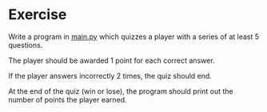 # Exercise

Write a program in [main.py](main.py) which quizzes a player with a series of at least 5 questions.

The player should be awarded 1 point for each correct answer. 

If the player answers incorrectly 2 times, the quiz should end.

At the end of the quiz (win or lose), the program should print out the number of points the player earned.